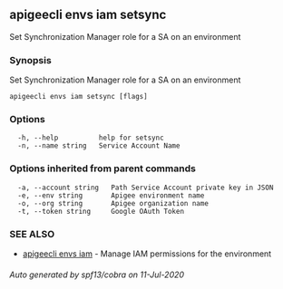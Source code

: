 ## apigeecli envs iam setsync

Set Synchronization Manager role for a SA on an environment

### Synopsis

Set Synchronization Manager role for a SA on an environment

```
apigeecli envs iam setsync [flags]
```

### Options

```
  -h, --help          help for setsync
  -n, --name string   Service Account Name
```

### Options inherited from parent commands

```
  -a, --account string   Path Service Account private key in JSON
  -e, --env string       Apigee environment name
  -o, --org string       Apigee organization name
  -t, --token string     Google OAuth Token
```

### SEE ALSO

* [apigeecli envs iam](apigeecli_envs_iam.md)	 - Manage IAM permissions for the environment

###### Auto generated by spf13/cobra on 11-Jul-2020
